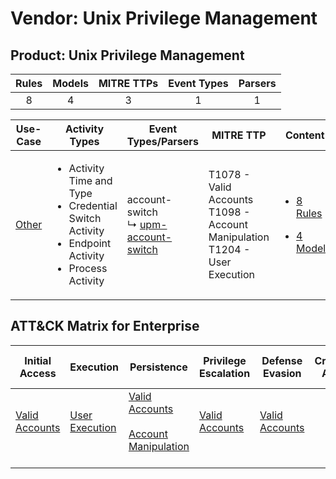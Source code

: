 Vendor: Unix Privilege Management
=================================
Product: Unix Privilege Management
----------------------------------
| Rules | Models | MITRE TTPs | Event Types | Parsers |
|:-----:|:------:|:----------:|:-----------:|:-------:|
|   8   |   4    |     3      |      1      |    1    |

|                Use-Case                | Activity Types                                                                                                                  | Event Types/Parsers                                                                         | MITRE TTP                                                                            | Content                                                                                                                              |
|:--------------------------------------:| ------------------------------------------------------------------------------------------------------------------------------- | ------------------------------------------------------------------------------------------- | ------------------------------------------------------------------------------------ | ------------------------------------------------------------------------------------------------------------------------------------ |
| [Other](../../../UseCases/uc_other.md) | <ul><li>Activity Time  and Type</li><li>Credential Switch Activity</li><li>Endpoint Activity</li><li>Process Activity</li></ul> |  account-switch<br> ↳ [upm-account-switch](Parsers/parserContent_upm-account-switch.md)<br> | T1078 - Valid Accounts<br>T1098 - Account Manipulation<br>T1204 - User Execution<br> | [<ul><li>8 Rules</li></ul><ul><li>4 Models</li></ul>](Rules_Models/r_m_unix_privilege_management_unix_privilege_management_Other.md) |

ATT&CK Matrix for Enterprise
----------------------------
| Initial Access                                                      | Execution                                                           | Persistence                                                                                                                                  | Privilege Escalation                                                | Defense Evasion                                                     | Credential Access | Discovery | Lateral Movement | Collection | Command and Control | Exfiltration | Impact |
| ------------------------------------------------------------------- | ------------------------------------------------------------------- | -------------------------------------------------------------------------------------------------------------------------------------------- | ------------------------------------------------------------------- | ------------------------------------------------------------------- | ----------------- | --------- | ---------------- | ---------- | ------------------- | ------------ | ------ |
| [Valid Accounts](https://attack.mitre.org/techniques/T1078)<br><br> | [User Execution](https://attack.mitre.org/techniques/T1204)<br><br> | [Valid Accounts](https://attack.mitre.org/techniques/T1078)<br><br>[Account Manipulation](https://attack.mitre.org/techniques/T1098)<br><br> | [Valid Accounts](https://attack.mitre.org/techniques/T1078)<br><br> | [Valid Accounts](https://attack.mitre.org/techniques/T1078)<br><br> |                   |           |                  |            |                     |              |        |